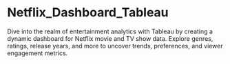 # Netflix_Dashboard_Tableau
Dive into the realm of entertainment analytics with Tableau by creating a dynamic dashboard for Netflix movie and TV show data. Explore genres, ratings, release years, and more to uncover trends, preferences, and viewer engagement metrics.
